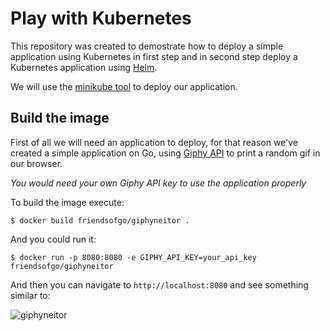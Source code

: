 # Play with Kubernetes
This repository was created to demostrate how to deploy a simple application using Kubernetes in first step and
in second step deploy a Kubernetes application using [Helm](https://helm.sh/).

We will use the [minikube tool](https://kubernetes.io/docs/tasks/tools/install-minikube/) to deploy our application.

## Build the image

First of all we will need an application to deploy, for that reason we've created a simple application on Go, using
[Giphy API](https://developers.giphy.com/) to print a random gif in our browser.

*You would need your own Giphy API key to use the application properly*

To build the image execute:

```
$ docker build friendsofgo/giphyneitor .
```

And you could run it:

```
$ docker run -p 8080:8080 -e GIPHY_API_KEY=your_api_key friendsofgo/giphyneitor
```

And then you can navigate to `http://localhost:8080` and see something similar to:

![giphyneitor](https://res.cloudinary.com/fogo/image/upload/c_scale,w_500/v1589566547/fogo/blog/giphyneitor_mood.png)